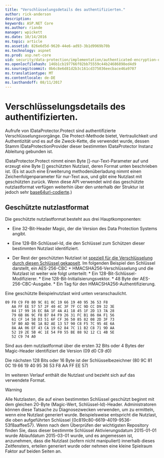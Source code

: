 ```yaml
---
title: "Verschlüsselungsdetails des authentifizierten."
author: rick-anderson
description: 
keywords: ASP.NET Core
ms.author: riande
manager: wpickett
ms.date: 10/14/2016
ms.topic: article
ms.assetid: 826e6d5d-9620-44e6-ad93-3b1d9969b70b
ms.technology: aspnet
ms.prod: asp.net-core
uid: security/data-protection/implementation/authenticated-encryption-details
ms.openlocfilehash: 146b1cb197766f02bb75559c44b24686898ed4d9
ms.sourcegitcommit: 0b6c8e6d81d2b3c161cd375036eecbace46a9707
ms.translationtype: MT
ms.contentlocale: de-DE
ms.lasthandoff: 08/11/2017
---
```

# <a name="authenticated-encryption-details"></a>Verschlüsselungsdetails des authentifizierten.

<a name=data-protection-implementation-authenticated-encryption-details></a>

Aufrufe von IDataProtector.Protect sind authentifizierte Verschlüsselungsvorgänge. Die Protect-Methode bietet, Vertraulichkeit und Authentizität und es auf die Zweck-Kette, die verwendet wurde, dessen Stamm IDataProtectionProvider dieser bestimmten IDataProtector Instanz Ableitung gebunden ist.

IDataProtector.Protect nimmt einen Byte []-nur-Text-Parameter auf und erzeugt eine Byte [] geschützten Nutzlast, deren Format unten beschrieben ist. (Es ist auch eine Erweiterung methodenüberladung nimmt einen Zeichenfolgenparameter für nur-Text aus, und gibt eine Nutzlast mit geschützten zurück. Wenn diese API verwendet wird das geschützte nutzlastformat verfügen weiterhin über den unterhalb der Struktur ist jedoch sehr [base64url-codierte](https://tools.ietf.org/html/rfc4648#section-5).)

## <a name="protected-payload-format"></a>Geschützte nutzlastformat

Die geschützte nutzlastformat besteht aus drei Hauptkomponenten:

* Eine 32-Bit-Header Magic, der die Version des Data Protection Systems angibt.

* Eine 128-Bit-Schlüssel-Id, die den Schlüssel zum Schützen dieser bestimmten Nutzlast identifiziert.

* Der Rest der geschützten Nutzlast ist [speziell für die Verschlüsselung durch diesen Schlüssel gekapselt](subkeyderivation.md#data-protection-implementation-subkey-derivation). Im folgenden Beispiel den Schlüssel darstellt, ein AES-256-CBC + HMACSHA256-Verschlüsselung und die Nutzlast ist weiter wie folgt unterteilt: * Ein 128-Bit-Schlüssel-Modifizierer. * Eine 128-Bit-Initialisierungsvektor. * 48 Byte der AES-256-CBC-Ausgabe. * Ein Tag für den HMACSHA256-Authentifizierung.

Eine geschützte Beispielnutzlast wird unten veranschaulicht.

<!-- literal_block {"xml:space": "preserve", "source": "security/data-protection/implementation/authenticated-encryption-details/_static/protectedpayload.txt", "ids": [], "linenos": true, "highlight_args": {"linenostart": 1}} -->

```
09 F0 C9 F0 80 9C 81 0C 19 66 19 40 95 36 53 F8
   AA FF EE 57 57 2F 40 4C 3F 7F CC 9D CC D9 32 3E
   84 17 99 16 EC BA 1F 4A A1 18 45 1F 2D 13 7A 28
   79 6B 86 9C F8 B7 84 F9 26 31 FC B1 86 0A F1 56
   61 CF 14 58 D3 51 6F CF 36 50 85 82 08 2D 3F 73
   5F B0 AD 9E 1A B2 AE 13 57 90 C8 F5 7C 95 4E 6A
   8A AA 06 EF 43 CA 19 62 84 7C 11 B2 C8 71 9D AA
   52 19 2E 5B 4C 1E 54 F0 55 BE 88 92 12 C1 4B 5E
   52 C9 74 A0
   ```

Sind aus dem nutzlastformat über die ersten 32 Bits oder 4 Bytes der Magic-Header identifiziert die Version (09 d0 C9 d0)

Die nächsten 128 Bits oder 16 Byte ist der Schlüsselbezeichner (80 9C 81 0C 19 66 19 40 95 36 53 F8 AA FF EE 57)

Im weiteren Verlauf enthält die Nutzlast und bezieht sich auf das verwendete Format.

>[!WARNING]
> Alle Nutzlasten, die auf einen bestimmten Schlüssel geschützt beginnt mit dem gleichen 20-Byte (Magic-Wert, Schlüssel-Id)-Header. Administratoren können diese Tatsache zu Diagnosezwecken verwenden, um zu ermitteln, wenn eine Nutzlast generiert wurde. Beispielsweise entspricht die Nutzlast, die oben aufgeführten Schlüssel {0c819c80-6619-4019-9536-53f8aaffee57}. Wenn nach dem Überprüfen der wichtigsten Repository finden Sie, dass dieser bestimmte Schlüssel Aktivierungsdatum 2015-01-01 wurde Ablaufdatum 2015-03-01 wurde, und es angemessen ist, anzunehmen, dass die Nutzlast (sofern nicht manipuliert) innerhalb dieses Zeitfensters, erteilen generiert wurde oder nehmen eine kleine Spielraum Faktor auf beiden Seiten an.
